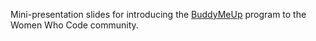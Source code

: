 Mini-presentation slides for introducing the [BuddyMeUp](https://www.buddymeup.net) program to the Women Who Code community.

